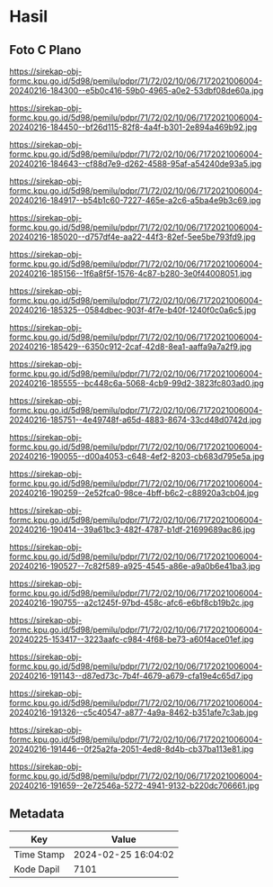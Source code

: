 # Hasil

## Foto C Plano

https://sirekap-obj-formc.kpu.go.id/5d98/pemilu/pdpr/71/72/02/10/06/7172021006004-20240216-184300--e5b0c416-59b0-4965-a0e2-53dbf08de60a.jpg

https://sirekap-obj-formc.kpu.go.id/5d98/pemilu/pdpr/71/72/02/10/06/7172021006004-20240216-184450--bf26d115-82f8-4a4f-b301-2e894a469b92.jpg

https://sirekap-obj-formc.kpu.go.id/5d98/pemilu/pdpr/71/72/02/10/06/7172021006004-20240216-184643--cf88d7e9-d262-4588-95af-a54240de93a5.jpg

https://sirekap-obj-formc.kpu.go.id/5d98/pemilu/pdpr/71/72/02/10/06/7172021006004-20240216-184917--b54b1c60-7227-465e-a2c6-a5ba4e9b3c69.jpg

https://sirekap-obj-formc.kpu.go.id/5d98/pemilu/pdpr/71/72/02/10/06/7172021006004-20240216-185020--d757df4e-aa22-44f3-82ef-5ee5be793fd9.jpg

https://sirekap-obj-formc.kpu.go.id/5d98/pemilu/pdpr/71/72/02/10/06/7172021006004-20240216-185156--1f6a8f5f-1576-4c87-b280-3e0f44008051.jpg

https://sirekap-obj-formc.kpu.go.id/5d98/pemilu/pdpr/71/72/02/10/06/7172021006004-20240216-185325--0584dbec-903f-4f7e-b40f-1240f0c0a6c5.jpg

https://sirekap-obj-formc.kpu.go.id/5d98/pemilu/pdpr/71/72/02/10/06/7172021006004-20240216-185429--6350c912-2caf-42d8-8ea1-aaffa9a7a2f9.jpg

https://sirekap-obj-formc.kpu.go.id/5d98/pemilu/pdpr/71/72/02/10/06/7172021006004-20240216-185555--bc448c6a-5068-4cb9-99d2-3823fc803ad0.jpg

https://sirekap-obj-formc.kpu.go.id/5d98/pemilu/pdpr/71/72/02/10/06/7172021006004-20240216-185751--4e49748f-a65d-4883-8674-33cd48d0742d.jpg

https://sirekap-obj-formc.kpu.go.id/5d98/pemilu/pdpr/71/72/02/10/06/7172021006004-20240216-190055--d00a4053-c648-4ef2-8203-cb683d795e5a.jpg

https://sirekap-obj-formc.kpu.go.id/5d98/pemilu/pdpr/71/72/02/10/06/7172021006004-20240216-190259--2e52fca0-98ce-4bff-b6c2-c88920a3cb04.jpg

https://sirekap-obj-formc.kpu.go.id/5d98/pemilu/pdpr/71/72/02/10/06/7172021006004-20240216-190414--39a61bc3-482f-4787-b1df-21699689ac86.jpg

https://sirekap-obj-formc.kpu.go.id/5d98/pemilu/pdpr/71/72/02/10/06/7172021006004-20240216-190527--7c82f589-a925-4545-a86e-a9a0b6e41ba3.jpg

https://sirekap-obj-formc.kpu.go.id/5d98/pemilu/pdpr/71/72/02/10/06/7172021006004-20240216-190755--a2c1245f-97bd-458c-afc6-e6bf8cb19b2c.jpg

https://sirekap-obj-formc.kpu.go.id/5d98/pemilu/pdpr/71/72/02/10/06/7172021006004-20240225-153417--3223aafc-c984-4f68-be73-a60f4ace01ef.jpg

https://sirekap-obj-formc.kpu.go.id/5d98/pemilu/pdpr/71/72/02/10/06/7172021006004-20240216-191143--d87ed73c-7b4f-4679-a679-cfa19e4c65d7.jpg

https://sirekap-obj-formc.kpu.go.id/5d98/pemilu/pdpr/71/72/02/10/06/7172021006004-20240216-191326--c5c40547-a877-4a9a-8462-b351afe7c3ab.jpg

https://sirekap-obj-formc.kpu.go.id/5d98/pemilu/pdpr/71/72/02/10/06/7172021006004-20240216-191446--0f25a2fa-2051-4ed8-8d4b-cb37ba113e81.jpg

https://sirekap-obj-formc.kpu.go.id/5d98/pemilu/pdpr/71/72/02/10/06/7172021006004-20240216-191659--2e72546a-5272-4941-9132-b220dc706661.jpg


## Metadata

| Key        | Value               |
| ---------- | ------------------- |
| Time Stamp | 2024-02-25 16:04:02 |
| Kode Dapil | 7101                |



